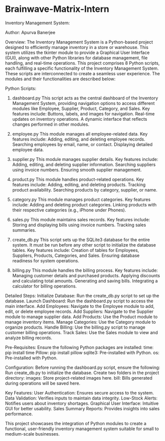 # Brainwave-Matrix-Intern

Inventory Management System:

Author: Apurva Banerjee

Overview: The Inventory Management System is a Python-based project designed to efficiently manage inventory in a store or warehouse. This system utilizes the tkinter module to provide a Graphical User Interface (GUI), along with other Python libraries for database management, file handling, and real-time operations. This project comprises 8 Python scripts, each fulfilling a specific functionality of the Inventory Management System. These scripts are interconnected to create a seamless user experience. The modules and their functionalities are described below:

Python Scripts:

1. dashboard.py This script acts as the central dashboard of the Inventory Management System, providing navigation options to access different modules like Employee, Supplier, Product, Category, and Sales.
Key features include: Buttons, labels, and images for navigation.
Real-time updates on inventory operations. A dynamic interface that reflects changes performed in other modules.

2. employee.py This module manages all employee-related data. 
Key features include: Adding, editing, and deleting employee records. Searching employees by email, name, or contact. Displaying detailed employee data.

3. supplier.py This module manages supplier details. Key features include: Adding, editing, and deleting supplier information. Searching suppliers using invoice numbers. Ensuring smooth supplier management.

4. product.py This module handles product-related operations. Key features include: Adding, editing, and deleting products. Tracking product availability. Searching products by category, supplier, or name.

5. category.py This module manages product categories. Key features include: Adding and deleting product categories. Linking products with their respective categories (e.g., iPhone under Phones).

6. sales.py This module maintains sales records. Key features include: Storing and displaying bills using invoice numbers. Tracking sales summaries.

7. create_db.py This script sets up the SQLite3 database for the entire system. It must be run before any other script to initialize the database tables. Key features include: Creation of tables for Employees, Suppliers, Products, Categories, and Sales. Ensuring database readiness for system operations.

8. billing.py This module handles the billing process. Key features include: Managing customer details and purchased products. Applying discounts and calculating total amounts. Generating and saving bills. Integrating a calculator for billing operations.

Detailed Steps: Initialize Database: Run the create_db.py script to set up the database. Launch Dashboard: Run the dashboard.py script to access the main interface. Add Employees: Navigate to the Employee module to add, edit, or delete employee records. Add Suppliers: Navigate to the Supplier module to manage supplier data. Add Products: Use the Product module to manage inventory items. Manage Categories: Use the Category module to organize products. Handle Billing: Use the billing.py script to manage customer billing operations. Track Sales: Use the Sales module to view and analyze billing records.

Pre-Requisites: 
Ensure the following Python packages are installed: time: 
pip install time Pillow:
pip install pillow sqlite3:
Pre-installed with Python. os: 
Pre-installed with Python.

Configuration: Before running the dashboard.py script, ensure the following: Run create_db.py to initialize the database. Create two folders in the project directory: images: Store project-related images here. bill: Bills generated during operations will be saved here.

Key Features: User Authentication: Ensures secure access to the system. Data Validation: Verifies inputs to maintain data integrity. Low-Stock Alerts: Notifies users about inventory shortages. Graphical User Interface: Intuitive GUI for better usability. Sales Summary Reports: Provides insights into sales performance.

This project showcases the integration of Python modules to create a functional, user-friendly inventory management system suitable for small to medium-scale businesses.
